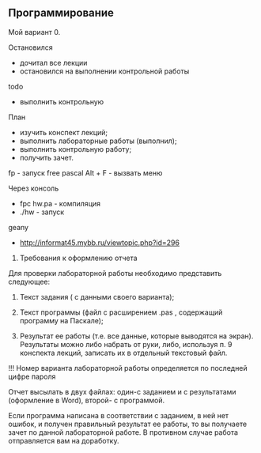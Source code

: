 ## Программирование

Мой вариант 0.

Остановился
- дочитал все лекции
- остановился на выполнении контрольной работы

todo
- выполнить контрольную

План
- изучить конспект лекций;
- выполнить лабораторные работы (выполнил);
- выполнить контрольную работу;
- получить зачет.

fp - запуск free pascal
Alt + F - вызвать меню

Через консоль
- fpc hw.pa - компиляция
- ./hw - запуск

geany
- http://informat45.mybb.ru/viewtopic.php?id=296


1. Требования к оформлению отчета

Для проверки лабораторной работы необходимо представить следующее:

 

1. Текст задания ( с данными своего варианта);

2. Текст программы (файл с расширением .pas , содержащий программу на Паскале);

3. Результат ее работы (т.е. все данные, которые выводятся на экран). Результаты можно либо набрать от руки, либо, используя п. 9 конспекта лекций, записать их в отдельный текстовый файл.

!!! Номер варианта лабораторной работы определяется по последней цифре пароля

Отчет высылать в двух файлах: один-с заданием и с результатами (оформление в Word), второй- с программой.

Если программа написана в соответствии с заданием, в ней нет ошибок, и получен правильный результат ее работы, то вы получаете зачет по данной лабораторной работе. В противном случае работа отправляется вам на доработку.